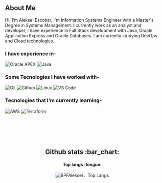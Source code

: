 ## About Me
Hi, I’m Aleksei Escobar, I'm Information Systems Engineer with a Master's Degree in Systems Management. 
I currently work as an analyst and developer, I have experience in Full Stack development with Java, Oracle Application Express and Oracle Databases. 
I am currently studying DevOps and Cloud technologies.

<!---
BPFAleksei/BPFAleksei is a ✨ special ✨ repository because its `README.md` (this file) appears on your GitHub profile.
You can click the Preview link to take a look at your changes.
--->

### I have experience in-</br>
![Oracle APEX](https://img.shields.io/badge/-%20Oracle%20Apex-black?style=for-the-badge&logo=Oracle)
![Java](https://img.shields.io/badge/-%20Java-black?style=for-the-badge&logo=Java&logoColor=orange)

### Some Tecnologies I have worked with-</br>
![Git](http://img.shields.io/badge/-Git-000000?style=for-the-badge&logo=Git)
![Github](http://img.shields.io/badge/-Github-000000?style=for-the-badge&logo=Github&logoColor=green)
![Linux](http://img.shields.io/badge/-Linux-000000?style=for-the-badge&logo=linux)
![VS Code](http://img.shields.io/badge/-VS%20Code-000000?style=for-the-badge&logo=Visual-studio-code&logoColor=blue)

### Tecnologies that I'm currently learning-</br>
![AWS](http://img.shields.io/badge/-AWS-000000?style=for-the-badge&logo=Amazon-aws&logoColor=cyan)
![Terraform](https://img.shields.io/badge/-%20Terraform-black?style=for-the-badge&logo=Amazon-aws&logoColor=cyan)

</br></br></br></br>

<h2 align="center">Github stats :bar_chart:</h2>

<h4 align="center">Top langs :tongue:</h4>

<p align="center"><img src="https://github-readme-stats.vercel.app/api/top-langs/?username=BPFAleksei&langs_count=10&theme=tokyonight&layout=compact" alt="BPFAleksei :: Top Langs" /></p>
